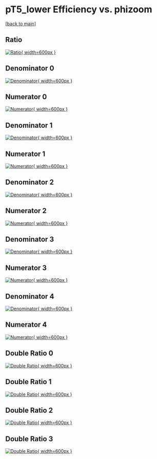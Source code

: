 # pT5_lower Efficiency vs. phizoom

[[back to main](./)]



## Ratio

[![Ratio](../mtv/var/pT5_lower_xtr_11_-1_eff_phizoom.png){ width=600px }](../mtv/var/pT5_lower_xtr_11_-1_eff_phizoom.pdf)

## Denominator 0

[![Denominator](../mtv/den/pT5_lower_xtr_11_-1_eff_phizoom_den0.png){ width=600px }](../mtv/den/pT5_lower_xtr_11_-1_eff_phizoom_den0.pdf)

## Numerator 0

[![Numerator](../mtv/num/pT5_lower_xtr_11_-1_eff_phizoom_num0.png){ width=600px }](../mtv/num/pT5_lower_xtr_11_-1_eff_phizoom_num0.pdf)

## Denominator 1

[![Denominator](../mtv/den/pT5_lower_xtr_11_-1_eff_phizoom_den1.png){ width=600px }](../mtv/den/pT5_lower_xtr_11_-1_eff_phizoom_den1.pdf)

## Numerator 1

[![Numerator](../mtv/num/pT5_lower_xtr_11_-1_eff_phizoom_num1.png){ width=600px }](../mtv/num/pT5_lower_xtr_11_-1_eff_phizoom_num1.pdf)

## Denominator 2

[![Denominator](../mtv/den/pT5_lower_xtr_11_-1_eff_phizoom_den2.png){ width=600px }](../mtv/den/pT5_lower_xtr_11_-1_eff_phizoom_den2.pdf)

## Numerator 2

[![Numerator](../mtv/num/pT5_lower_xtr_11_-1_eff_phizoom_num2.png){ width=600px }](../mtv/num/pT5_lower_xtr_11_-1_eff_phizoom_num2.pdf)

## Denominator 3

[![Denominator](../mtv/den/pT5_lower_xtr_11_-1_eff_phizoom_den3.png){ width=600px }](../mtv/den/pT5_lower_xtr_11_-1_eff_phizoom_den3.pdf)

## Numerator 3

[![Numerator](../mtv/num/pT5_lower_xtr_11_-1_eff_phizoom_num3.png){ width=600px }](../mtv/num/pT5_lower_xtr_11_-1_eff_phizoom_num3.pdf)

## Denominator 4

[![Denominator](../mtv/den/pT5_lower_xtr_11_-1_eff_phizoom_den4.png){ width=600px }](../mtv/den/pT5_lower_xtr_11_-1_eff_phizoom_den4.pdf)

## Numerator 4

[![Numerator](../mtv/num/pT5_lower_xtr_11_-1_eff_phizoom_num4.png){ width=600px }](../mtv/num/pT5_lower_xtr_11_-1_eff_phizoom_num4.pdf)

## Double Ratio 0

[![Double Ratio](../mtv/ratio/pT5_lower_xtr_11_-1_eff_phizoom_ratio0.png){ width=600px }](../mtv/ratio/pT5_lower_xtr_11_-1_eff_phizoom_ratio0.pdf)

## Double Ratio 1

[![Double Ratio](../mtv/ratio/pT5_lower_xtr_11_-1_eff_phizoom_ratio1.png){ width=600px }](../mtv/ratio/pT5_lower_xtr_11_-1_eff_phizoom_ratio1.pdf)

## Double Ratio 2

[![Double Ratio](../mtv/ratio/pT5_lower_xtr_11_-1_eff_phizoom_ratio2.png){ width=600px }](../mtv/ratio/pT5_lower_xtr_11_-1_eff_phizoom_ratio2.pdf)

## Double Ratio 3

[![Double Ratio](../mtv/ratio/pT5_lower_xtr_11_-1_eff_phizoom_ratio3.png){ width=600px }](../mtv/ratio/pT5_lower_xtr_11_-1_eff_phizoom_ratio3.pdf)

